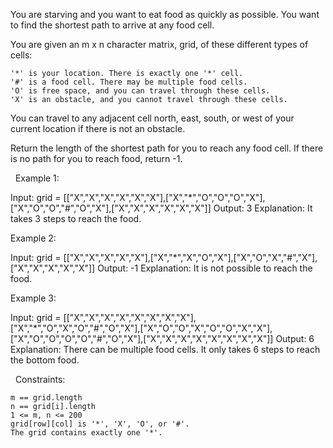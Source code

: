 You are starving and you want to eat food as quickly as possible. You want to find the shortest path to arrive at any food cell.

You are given an m x n character matrix, grid, of these different types of cells:


	'*' is your location. There is exactly one '*' cell.
	'#' is a food cell. There may be multiple food cells.
	'O' is free space, and you can travel through these cells.
	'X' is an obstacle, and you cannot travel through these cells.


You can travel to any adjacent cell north, east, south, or west of your current location if there is not an obstacle.

Return the length of the shortest path for you to reach any food cell. If there is no path for you to reach food, return -1.

 
Example 1:

Input: grid = [["X","X","X","X","X","X"],["X","*","O","O","O","X"],["X","O","O","#","O","X"],["X","X","X","X","X","X"]]
Output: 3
Explanation: It takes 3 steps to reach the food.


Example 2:

Input: grid = [["X","X","X","X","X"],["X","*","X","O","X"],["X","O","X","#","X"],["X","X","X","X","X"]]
Output: -1
Explanation: It is not possible to reach the food.


Example 3:

Input: grid = [["X","X","X","X","X","X","X","X"],["X","*","O","X","O","#","O","X"],["X","O","O","X","O","O","X","X"],["X","O","O","O","O","#","O","X"],["X","X","X","X","X","X","X","X"]]
Output: 6
Explanation: There can be multiple food cells. It only takes 6 steps to reach the bottom food.

 
Constraints:


	m == grid.length
	n == grid[i].length
	1 <= m, n <= 200
	grid[row][col] is '*', 'X', 'O', or '#'.
	The grid contains exactly one '*'.

